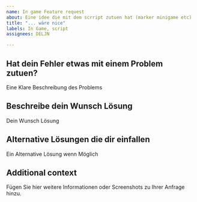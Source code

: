 ```yaml
---
name: In game Feature request
about: Eine idee die mit dem scrript zutuen hat (marker minigame etc)
title: "... wäre nice"
labels: In Game, script
assignees: DELJN

---
```


## Hat dein Fehler etwas mit einem Problem zutuen?
Eine Klare Beschreibung des Problems

## Beschreibe dein Wunsch Lösung
Dein Wunsch Lösung

## Alternative Lösungen die dir einfallen
Ein Alternative Lösung wenn Möglich

## Additional context
Fügen Sie hier weitere Informationen oder Screenshots zu Ihrer Anfrage hinzu.
